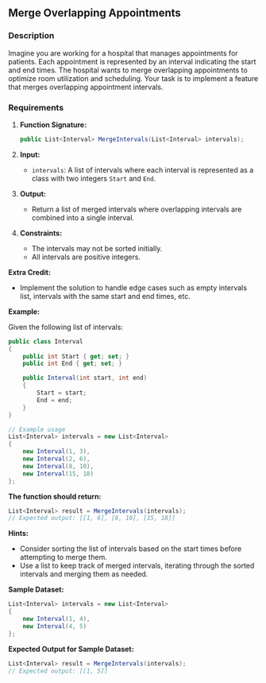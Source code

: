 ## Merge Overlapping Appointments

### Description

Imagine you are working for a hospital that manages appointments for patients. Each appointment is represented by an interval indicating the start and end times. The hospital wants to merge overlapping appointments to optimize room utilization and scheduling. Your task is to implement a feature that merges overlapping appointment intervals.

### Requirements

1. **Function Signature:** 
   ```csharp
   public List<Interval> MergeIntervals(List<Interval> intervals);
   ```

2. **Input:**
   - `intervals`: A list of intervals where each interval is represented as a class with two integers `Start` and `End`.

3. **Output:**
   - Return a list of merged intervals where overlapping intervals are combined into a single interval.

4. **Constraints:**
   - The intervals may not be sorted initially.
   - All intervals are positive integers.

**Extra Credit:**
   - Implement the solution to handle edge cases such as empty intervals list, intervals with the same start and end times, etc.

**Example:**

Given the following list of intervals:

```csharp
public class Interval
{
    public int Start { get; set; }
    public int End { get; set; }

    public Interval(int start, int end)
    {
        Start = start;
        End = end;
    }
}

// Example usage
List<Interval> intervals = new List<Interval>
{
    new Interval(1, 3),
    new Interval(2, 6),
    new Interval(8, 10),
    new Interval(15, 18)
};
```

**The function should return:**

```csharp
List<Interval> result = MergeIntervals(intervals);
// Expected output: [[1, 6], [8, 10], [15, 18]]
```

**Hints:**

- Consider sorting the list of intervals based on the start times before attempting to merge them.
- Use a list to keep track of merged intervals, iterating through the sorted intervals and merging them as needed.

**Sample Dataset:**

```csharp
List<Interval> intervals = new List<Interval>
{
    new Interval(1, 4),
    new Interval(4, 5)
};
```

**Expected Output for Sample Dataset:**

```csharp
List<Interval> result = MergeIntervals(intervals);
// Expected output: [[1, 5]]
```
